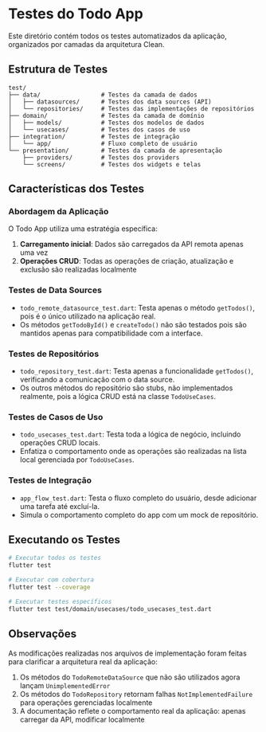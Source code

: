# Testes do Todo App

Este diretório contém todos os testes automatizados da aplicação, organizados por camadas da arquitetura Clean.

## Estrutura de Testes

```
test/
├── data/                 # Testes da camada de dados
│   ├── datasources/      # Testes dos data sources (API)
│   └── repositories/     # Testes das implementações de repositórios
├── domain/               # Testes da camada de domínio
│   ├── models/           # Testes dos modelos de dados
│   └── usecases/         # Testes dos casos de uso
├── integration/          # Testes de integração
│   └── app/              # Fluxo completo de usuário
└── presentation/         # Testes da camada de apresentação
    ├── providers/        # Testes dos providers
    └── screens/          # Testes dos widgets e telas
```

## Características dos Testes

### Abordagem da Aplicação

O Todo App utiliza uma estratégia específica:
1. **Carregamento inicial**: Dados são carregados da API remota apenas uma vez
2. **Operações CRUD**: Todas as operações de criação, atualização e exclusão são realizadas localmente

### Testes de Data Sources

- `todo_remote_datasource_test.dart`: Testa apenas o método `getTodos()`, pois é o único utilizado na aplicação real.
- Os métodos `getTodoById()` e `createTodo()` não são testados pois são mantidos apenas para compatibilidade com a interface.

### Testes de Repositórios

- `todo_repository_test.dart`: Testa apenas a funcionalidade `getTodos()`, verificando a comunicação com o data source.
- Os outros métodos do repositório são stubs, não implementados realmente, pois a lógica CRUD está na classe `TodoUseCases`.

### Testes de Casos de Uso

- `todo_usecases_test.dart`: Testa toda a lógica de negócio, incluindo operações CRUD locais.
- Enfatiza o comportamento onde as operações são realizadas na lista local gerenciada por `TodoUseCases`.

### Testes de Integração

- `app_flow_test.dart`: Testa o fluxo completo do usuário, desde adicionar uma tarefa até excluí-la.
- Simula o comportamento completo do app com um mock de repositório.

## Executando os Testes

```bash
# Executar todos os testes
flutter test

# Executar com cobertura
flutter test --coverage

# Executar testes específicos
flutter test test/domain/usecases/todo_usecases_test.dart
```

## Observações

As modificações realizadas nos arquivos de implementação foram feitas para clarificar a arquitetura real da aplicação:

1. Os métodos do `TodoRemoteDataSource` que não são utilizados agora lançam `UnimplementedError`
2. Os métodos do `TodoRepository` retornam falhas `NotImplementedFailure` para operações gerenciadas localmente
3. A documentação reflete o comportamento real da aplicação: apenas carregar da API, modificar localmente
